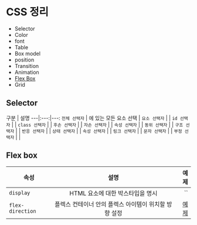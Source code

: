 
# CSS 정리

- Selector
- Color
- font
- Table
- Box model
- position
- Transition
- Animation
- [Flex Box](#flex-box)
- Grid

## Selector
구분 | 설명 
---|:---:|---:
`전체 선택자` | <html>에 있는 모든 요소 선택 | 
`요소 선택자` | | 
`id 선택자` | | 
`class 선택자` | | 
`후손 선택자` | | 
`자손 선택자` | | 
`속성 선택자` | | 
`동위 선택자` | | 
`구조 선택자` | | 
`반응 선택자` | | 
`상태 선택자` | | 
`속성 선택자` | | 
`링크 선택자` | | 
`문자 선택자` | | 
`부정 선택자` | | 



## Flex box
속성 | 설명 | 예제
---|:---:|---:
`display`        | HTML 요소에 대한 박스타입을 명시 | ``
`flex-direction` | 플렉스 컨테이너 안의 플렉스 아이템이 위치할 방향 설정 | [예제](flexBox/CSS-flexBox-display.html)



